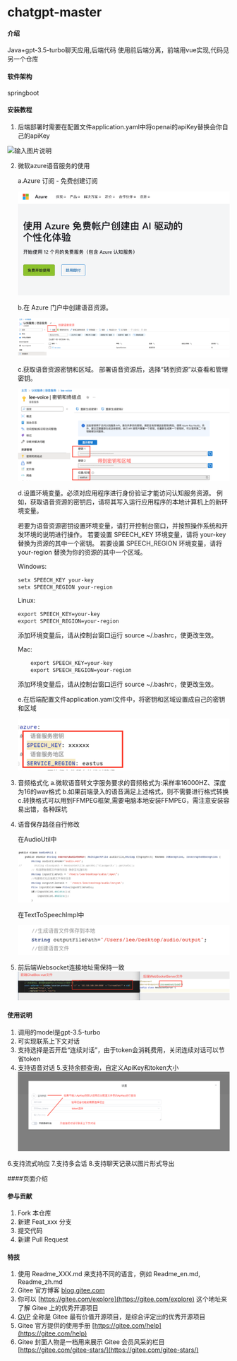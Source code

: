 # chatgpt-master

#### 介绍
Java+gpt-3.5-turbo聊天应用,后端代码
使用前后端分离，前端用vue实现,代码见另一个仓库

#### 软件架构
springboot


#### 安装教程

1.  后端部署时需要在配置文件application.yaml中将openai的apiKey替换会你自己的apiKey

![输入图片说明](https://foruda.gitee.com/images/1679397592238625282/16cb367f_9596093.png "截屏2023-03-21 19.18.53.png")

2. 微软azure语音服务的使用

    a.Azure 订阅 - 免费创建订阅

    ![输入图片说明](%E5%BE%AE%E8%BD%AFAzure%E6%9C%8D%E5%8A%A1.png)

    b.在 Azure 门户中创建语音资源。

    ![输入图片说明](%E5%88%9B%E5%BB%BA%E8%AF%AD%E9%9F%B3%E8%B5%84%E6%BA%90.png)
    
    c.获取语音资源密钥和区域。 部署语音资源后，选择“转到资源”以查看和管理密钥。

    ![输入图片说明](%E8%8E%B7%E5%8F%96%E8%AF%AD%E9%9F%B3%E8%B5%84%E6%BA%90.png)

    d.设置环境变量。必须对应用程序进行身份验证才能访问认知服务资源。
     例如，获取语音资源的密钥后，请将其写入运行应用程序的本地计算机上的新环境变量。
     
    若要为语音资源密钥设置环境变量，请打开控制台窗口，并按照操作系统和开发环境的说明进行操作。
    若要设置 SPEECH_KEY 环境变量，请将 your-key 替换为资源的其中一个密钥。
    若要设置 SPEECH_REGION 环境变量，请将 your-region 替换为你的资源的其中一个区域。
    
    Windows:
    
    ```
    setx SPEECH_KEY your-key
    setx SPEECH_REGION your-region
    ```

    Linux:

    ```
    export SPEECH_KEY=your-key
    export SPEECH_REGION=your-region
    ```
    添加环境变量后，请从控制台窗口运行 source ~/.bashrc，使更改生效。

    Mac:

    ```
        export SPEECH_KEY=your-key
        export SPEECH_REGION=your-region
    ```
    添加环境变量后，请从控制台窗口运行 source ~/.bashrc，使更改生效。
    
    e.在后端配置文件application.yaml文件中，将密钥和区域设置成自己的密钥和区域

    ![输入图片说明](%E6%9B%BF%E6%8D%A2%E5%AF%86%E9%92%A5.png)
    

3. 音频格式化
    a.微软语音转文字服务要求的音频格式为:采样率16000HZ、深度为16的wav格式
    b.如果前端录入的语音满足上述格式，则不需要进行格式转换
    c.转换格式可以用到FFMPEG框架,需要电脑本地安装FFMPEG，需注意安装容易出错，各种踩坑

4. 语音保存路径自行修改

   在AudioUtil中

    ![输入图片说明](%E8%AF%AD%E9%9F%B3%E8%B7%AF%E5%BE%841.png)

   在TextToSpeechImpl中

    ![输入图片说明](%E8%AF%AD%E9%9F%B3%E8%B7%AF%E5%BE%842.png)

5. 前后端Websocket连接地址需保持一致
    ![输入图片说明](websocket%E5%9C%B0%E5%9D%80.png)    







#### 使用说明
1.  调用的model是gpt-3.5-turbo
2.  可实现联系上下文对话
3.  支持选择是否开启“连续对话”，由于token会消耗费用，关闭连续对话可以节省token
4.  支持语音对话
5.支持余额查询，自定义ApiKey和token大小
![输入图片说明](%E8%AE%BE%E7%BD%AE%E4%BB%8B%E7%BB%8D.png)

6.支持流式响应
7.支持多会话
8.支持聊天记录以图片形式导出

####页面介绍


#### 参与贡献

1.  Fork 本仓库
2.  新建 Feat_xxx 分支
3.  提交代码
4.  新建 Pull Request


#### 特技

1.  使用 Readme\_XXX.md 来支持不同的语言，例如 Readme\_en.md, Readme\_zh.md
2.  Gitee 官方博客 [blog.gitee.com](https://blog.gitee.com)
3.  你可以 [https://gitee.com/explore](https://gitee.com/explore) 这个地址来了解 Gitee 上的优秀开源项目
4.  [GVP](https://gitee.com/gvp) 全称是 Gitee 最有价值开源项目，是综合评定出的优秀开源项目
5.  Gitee 官方提供的使用手册 [https://gitee.com/help](https://gitee.com/help)
6.  Gitee 封面人物是一档用来展示 Gitee 会员风采的栏目 [https://gitee.com/gitee-stars/](https://gitee.com/gitee-stars/)
